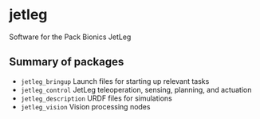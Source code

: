 # jetleg
Software for the Pack Bionics JetLeg

## Summary of packages

- `jetleg_bringup` Launch files for starting up relevant tasks
- `jetleg_control` JetLeg teleoperation, sensing, planning, and actuation
- `jetleg_description` URDF files for simulations
- `jetleg_vision` Vision processing nodes

